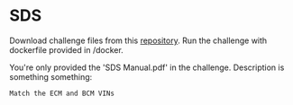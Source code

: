 # SDS

Download challenge files from this [repository](https://github.com/thisusernameistaken/sds_chal). Run the challenge with dockerfile provided in /docker.

You're only provided the 'SDS Manual.pdf' in the challenge.
Description is something something:
```
Match the ECM and BCM VINs
```
